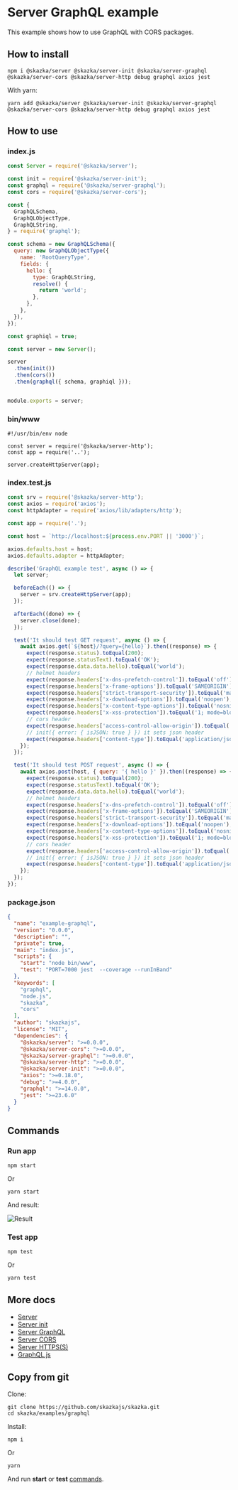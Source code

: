 # Server GraphQL example

This example shows how to use GraphQL with CORS packages.

## How to install

    npm i @skazka/server @skazka/server-init @skazka/server-graphql @skazka/server-cors @skazka/server-http debug graphql axios jest
    
With yarn:

    yarn add @skazka/server @skazka/server-init @skazka/server-graphql @skazka/server-cors @skazka/server-http debug graphql axios jest
    
## How to use

### index.js

```javascript
const Server = require('@skazka/server');

const init = require('@skazka/server-init');
const graphql = require('@skazka/server-graphql');
const cors = require('@skazka/server-cors');

const {
  GraphQLSchema,
  GraphQLObjectType,
  GraphQLString,
} = require('graphql');

const schema = new GraphQLSchema({
  query: new GraphQLObjectType({
    name: 'RootQueryType',
    fields: {
      hello: {
        type: GraphQLString,
        resolve() {
          return 'world';
        },
      },
    },
  }),
});

const graphiql = true;

const server = new Server();

server
  .then(init())
  .then(cors())
  .then(graphql({ schema, graphiql }));


module.exports = server;
```

### bin/www

```
#!/usr/bin/env node

const server = require('@skazka/server-http');
const app = require('..');

server.createHttpServer(app);
```

### index.test.js

```javascript
const srv = require('@skazka/server-http');
const axios = require('axios');
const httpAdapter = require('axios/lib/adapters/http');

const app = require('.');

const host = `http://localhost:${process.env.PORT || '3000'}`;

axios.defaults.host = host;
axios.defaults.adapter = httpAdapter;

describe('GraphQL example test', async () => {
  let server;

  beforeEach(() => {
    server = srv.createHttpServer(app);
  });

  afterEach((done) => {
    server.close(done);
  });

  test('It should test GET request', async () => {
    await axios.get(`${host}/?query={hello}`).then((response) => {
      expect(response.status).toEqual(200);
      expect(response.statusText).toEqual('OK');
      expect(response.data.data.hello).toEqual('world');
      // helmet headers
      expect(response.headers['x-dns-prefetch-control']).toEqual('off');
      expect(response.headers['x-frame-options']).toEqual('SAMEORIGIN');
      expect(response.headers['strict-transport-security']).toEqual('max-age=15552000; includeSubDomains');
      expect(response.headers['x-download-options']).toEqual('noopen');
      expect(response.headers['x-content-type-options']).toEqual('nosniff');
      expect(response.headers['x-xss-protection']).toEqual('1; mode=block');
      // cors header
      expect(response.headers['access-control-allow-origin']).toEqual('*');
      // init({ error: { isJSON: true } }) it sets json header
      expect(response.headers['content-type']).toEqual('application/json; charset=utf-8');
    });
  });

  test('It should test POST request', async () => {
    await axios.post(host, { query: '{ hello }' }).then((response) => {
      expect(response.status).toEqual(200);
      expect(response.statusText).toEqual('OK');
      expect(response.data.data.hello).toEqual('world');
      // helmet headers
      expect(response.headers['x-dns-prefetch-control']).toEqual('off');
      expect(response.headers['x-frame-options']).toEqual('SAMEORIGIN');
      expect(response.headers['strict-transport-security']).toEqual('max-age=15552000; includeSubDomains');
      expect(response.headers['x-download-options']).toEqual('noopen');
      expect(response.headers['x-content-type-options']).toEqual('nosniff');
      expect(response.headers['x-xss-protection']).toEqual('1; mode=block');
      // cors header
      expect(response.headers['access-control-allow-origin']).toEqual('*');
      // init({ error: { isJSON: true } }) it sets json header
      expect(response.headers['content-type']).toEqual('application/json; charset=utf-8');
    });
  });
});
```

### package.json

```json
{
  "name": "example-graphql",
  "version": "0.0.0",
  "description": "",
  "private": true,
  "main": "index.js",
  "scripts": {
    "start": "node bin/www",
    "test": "PORT=7000 jest  --coverage --runInBand"
  },
  "keywords": [
    "graphql",
    "node.js",
    "skazka",
    "cors"
  ],
  "author": "skazkajs",
  "license": "MIT",
  "dependencies": {
    "@skazka/server": ">=0.0.0",
    "@skazka/server-cors": ">=0.0.0",
    "@skazka/server-graphql": ">=0.0.0",
    "@skazka/server-http": ">=0.0.0",
    "@skazka/server-init": ">=0.0.0",
    "axios": ">=0.18.0",
    "debug": ">=4.0.0",
    "graphql": ">=14.0.0",
    "jest": ">=23.6.0"
  }
}
```

## Commands

### Run app

    npm start
    
Or

    yarn start
    
And result:

![Result](https://skazkajs.org/img/graphql.png)

### Test app

    npm test
    
Or

    yarn test

## More docs

- [Server](https://skazkajs.org/server)
- [Server init](https://skazkajs.org/server/init)
- [Server GraphQL](https://skazkajs.org/server/graphql)
- [Server CORS](https://skazkajs.org/server/cors)
- [Server HTTPS(S)](https://skazkajs.org/server/http)
- [GraphQL.js](https://www.npmjs.com/package/graphql)

## Copy from git

Clone:

    git clone https://github.com/skazkajs/skazka.git
    cd skazka/examples/graphql

Install:
    
    npm i

Or 

    yarn
    
And run **start** or **test** [commands](#commands).
